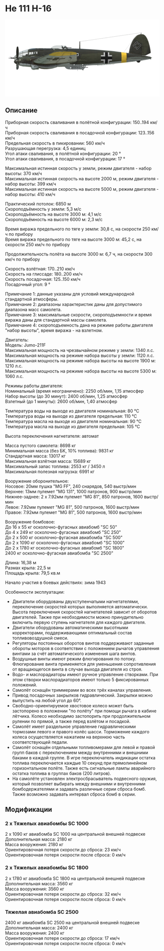 # He 111 H-16  
  
![he111h16](../images/he111h16.png)  
  
## Описание  
  
Приборная скорость сваливания в полётной конфигурации: 150..194 км/ч  
Приборная скорость сваливания в посадочной конфигурации: 123..156 км/ч  
Предельная скорость в пикировании: 560 км/ч  
Разрушающая перегрузка: 4,5 единиц  
Угол атаки сваливания, в полётной конфигурации: 20 °  
Угол атаки сваливания, в посадочной конфигурации: 17 °  
  
Максимальная истинная скорость у земли, режим двигателя - набор высоты: 370 км/ч  
Максимальная истинная скорость на высоте 2000 м, режим двигателя - набор высоты: 399 км/ч  
Максимальная истинная скорость на высоте 5000 м, режим двигателя - набор высоты: 410 км/ч  
  
Практический потолок: 6850 м  
Скороподъёмность у земли: 5,3 м/с  
Скороподъёмность на высоте 3000 м: 4,1 м/с  
Скороподъёмность на высоте 6000 м: 2,3 м/с  
  
Время виража предельного по тяге у земли: 30,8 с, на скорости 250 км/ч по прибору  
Время виража предельного по тяге на высоте 3000 м: 45,2 с, на скорости 250 км/ч по прибору  
  
Продолжительность полёта на высоте 3000 м: 6,7 ч, на скорости 300 км/ч по прибору  
  
Скорость взлётная: 170..210 км/ч  
Скорость на глиссаде: 180..200 км/ч  
Скорость посадочная: 125..150 км/ч  
Посадочный угол: 9 °  
  
Примечание 1: данные указаны для условий международной стандартной атмосферы.  
Примечание 2: диапазоны характеристик даны для допустимого диапазона масс самолета.  
Примечание 3: максимальные скорости, скороподъемности и время виража даны для стандартной массы самолета.  
Примечание 4: скороподъемность дана на режиме работы двигателя "набор высоты", время виража - на взлетном.  
  
Двигатель:  
Модель: Jumo-211F   
Максимальная мощность на чрезвычайном режиме у земли: 1340 л.с.  
Максимальная мощность на режиме набора высоты у земли: 1120 л.с.  
Максимальная мощность на режиме набора высоты на высоте 1900 м: 1210 л.с.  
Максимальная мощность на режиме набора высоты на высоте 5300 м: 1060 л.с.  
  
Режимы работы двигателя:  
Номинальный (время неограничено): 2250 об/мин, 1,15 атмосфер  
Набор высоты (до 30 минут): 2400 об/мин, 1,25 атмосфер  
Взлетный (до 1 минуты): 2600 об/мин, 1,40 атмосфер  
  
Температура воды на выходе из двигателя номинальная: 80 °С  
Температура воды на выходе из двигателя предельная: 110 °С  
Температура масла на выходе из двигателя номинальная: 90 °С  
Температура масла на выходе из двигателя предельная: 105 °С  
  
Высота переключения нагнетателя: автомат   
  
Масса пустого самолета: 8698 кг  
Минимальная масса (без БК, 10% топлива): 9831 кг  
Стандартная масса: 13017 кг  
Максимальная взлётная масса: 15689 кг  
Максимальный запас топлива: 2553 кг / 3450 л  
Максимальная полезная нагрузка: 6991 кг  
  
Вооружение оборонительное:  
Носовое: 20мм пушка "MG FF", 240 снарядов, 540 выстр/мин  
Верхнее: 13мм пулемет "MG 131", 1000 патронов, 900 выстр/мин  
Нижнее-заднее: 2 x 7.92мм пулемет "MG 81", 850 патронов, 1600 выстр/мин  
Левое: 7.92мм пулемет "MG 81", 500 патронов, 1600 выстр/мин  
Правое: 7.92мм пулемет "MG 81", 500 патронов, 1600 выстр/мин  
  
  
Вооружение бомбовое:  
До 16 x 55 кг осколочно-фугасных авиабомб "SC 50"  
До 4 x 249 кг осколочно-фугасных авиабомб "SC 250"  
До 2 x 500 кг осколочно-фугасная авиабомба "SC 500"  
До 2 x 1090 кг осколочно-фугасных авиабомб "SC 1000"  
До 2 x 1780 кг осколочно-фугасных авиабомб "SC 1800"  
2400 кг осколочно-фугасная авиабомба "SC 2500"  
  
Длина: 16,38 м  
Размах крыла: 22,5 м  
Площадь крыла: 79,5 кв.м  
  
Начало участия в боевых действиях: зима 1943  
  
Особенности эксплуатации:  
- Двигатели оборудованы двухступенчатыми нагнетателями, переключение скоростей которых выполняется автоматически. Высота переключения скоростей нагнетателей зависит от оборотов двигателей. Также при необходимости можно принудительно включить первую ступень нагнетателя для каждого двигателя.  
- Двигатели оборудованы автоматическими высотными корректорами, поддерживающими оптимальный состав топливовоздушной смеси.  
- Регуляторы постоянных оборотов винтов поддерживают заданные обороты моторов в соответствии с положением рычагов управления винтами за счёт автоматического изменения шага винтов.  
- Воздушные винты имеют режим флюгирования по потоку. Флюгирование винта применяется для уменьшения сопротивления от вращающегося винта в случае выхода двигателя из строя.  
- Водо- и маслорадиаторы имеют ручное управление створками. При этом створки маслорадиаторов имеют только 5 фиксированных положений.  
- Самолёт оснащён триммерами во всех трёх каналах управления.  
- Привод посадочных закрылков гидравлический. Закрылки можно выпустить на любой угол до 60°.  
- Свободно-ориентируемое хвостовое колесо может быть застопорено в положении "по полёту" при помощи рычага в кабине лётчика. Колесо необходимо застопорить при продолжительном рулении по прямой, а также перед взлётом и посадкой.  
- Самолёт имеет раздельное управление гидравлическими тормозами левого и правого колёс шасси. Торможение каждого колеса осуществляется нажатием на верхнюю часть соответствующей педали.  
- Самолёт оснащён отдельными топливомерами для левой и правой групп баков с переключением между внутренними и внешними баками в каждой группе. В игре переключатель индикации остатка топлива переключается каждые 10 секунд при прямолинейном горизонтальном полёте. Также есть сигнальные лампы аварийного остатка топлива в группах баков (200 литров).  
- На самолёте установлен электросбрасыватель подвесного оружия, который позволяет выбирать между внешними и внутренними бомбодержателями и задавать различные серии сброса бомб. Также возможно задавать интервал сброса бомб в серии.  
  
## Модификации  
  
  
### 2 x Тяжелых авиабомбы SC 1000  
  
2 x 1090 кг авиабомба SC 1000 на центральной внешней подвеске  
Дополнительная масса: 2180 кг  
Масса вооружения: 2180 кг  
Ориентировочная потеря скорости до сброса: 23 км/ч  
Ориентировочная потеря скорости после сброса: 0 км/ч  
  
### 2 x Тяжелых авиабомбы SC 1800  
  
2 x 1780 кг авиабомба SC 1800 на центральной внешней подвеске  
Дополнительная масса: 3560 кг  
Масса вооружения: 3560 кг  
Ориентировочная потеря скорости до сброса: 32 км/ч  
Ориентировочная потеря скорости после сброса: 0 км/ч  
  
### Тяжелая авиабомба SC 2500  
  
2400 кг авиабомба SC 2500 на центральной внешней подвеске  
Дополнительная масса: 2400 кг  
Масса вооружения: 2400 кг  
Ориентировочная потеря скорости до сброса: 17 км/ч  
Ориентировочная потеря скорости после сброса: 0 км/ч  